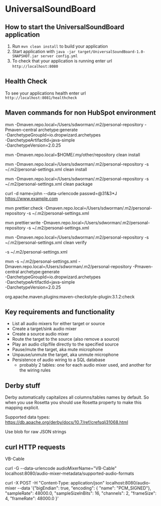 # UniversalSoundBoard

How to start the UniversalSoundBoard application
---

1. Run `mvn clean install` to build your application
1. Start application with `java -jar target/UniversalSoundBoard-1.0-SNAPSHOT.jar server config.yml`
1. To check that your application is running enter url `http://localhost:8080`

Health Check
---

To see your applications health enter url `http://localhost:8081/healthcheck`

## Maven commands for non HubSpot environment

mvn -Dmaven.repo.local=/Users/sdworman/.m2/personal-repository -Pmaven-central archetype:generate \
-DarchetypeGroupId=io.dropwizard.archetypes \
-DarchetypeArtifactId=java-simple \
-DarchetypeVersion=2.0.25

mvn -Dmaven.repo.local=$HOME/.my/other/repository clean install

mvn -Dmaven.repo.local=/Users/sdworman/.m2/personal-repository -s ~/.m2/personal-settings.xml clean install

mvn -Dmaven.repo.local=/Users/sdworman/.m2/personal-repository -s ~/.m2/personal-settings.xml clean package

curl -d name=john --data-urlencode passwd=@31&3*J https://www.example.com

mvn prettier:check -Dmaven.repo.local=/Users/sdworman/.m2/personal-repository -s ~/.m2/personal-settings.xml

mvn prettier:write -Dmaven.repo.local=/Users/sdworman/.m2/personal-repository -s ~/.m2/personal-settings.xml

mvn -Dmaven.repo.local=/Users/sdworman/.m2/personal-repository -s ~/.m2/personal-settings.xml clean verify

-s ~/.m2/personal-settings.xml

mvn -s ~/.m2/personal-settings.xml -Dmaven.repo.local=/Users/sdworman/.m2/personal-repository -Pmaven-central archetype:generate \
-DarchetypeGroupId=io.dropwizard.archetypes \
-DarchetypeArtifactId=java-simple \
-DarchetypeVersion=2.0.25

org.apache.maven.plugins:maven-checkstyle-plugin:3.1.2:check

## Key requirements and functionality

* List all audio mixers for either target or source
* Create a target/sink audio mixer
* Create a source audio mixer
* Route the target to the source (also remove a source)
* Play an audio clip/file directly to the specified source
* Pause/mute the target, aka mute microphone
* Unpause/unmute the target, aka unmute microphone
* Persistence of audio wiring to a SQL database
    * probably 2 tables: one for each audio mixer used, and another for the wiring rules

## Derby stuff

Derby automatically capitalizes all columns/tables names by default. So when you use Rosetta you should use Rosetta property to make this mapping explicit.

Supported data types: https://db.apache.org/derby/docs/10.7/ref/crefsqlj31068.html

Use blob for raw JSON strings

## curl HTTP requests

VB-Cable

curl -G --data-urlencode audioMixerName="VB-Cable" localhost:8080/audio-mixer-metadata/supported-audio-formats

curl -X POST -H "Content-Type: application/json" localhost:8080/audio-mixer --data '{"bigEndian": true, "encoding": {
"name": "PCM_SIGNED"}, "sampleRate": 48000.0, "sampleSizeInBits": 16, "channels": 2, "frameSize": 4, "frameRate": 48000.0 }' 

